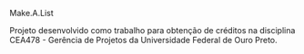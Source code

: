 Make.A.List

Projeto desenvolvido como trabalho para obtenção de créditos na disciplina CEA478 - Gerência de Projetos da Universidade Federal de Ouro Preto.
